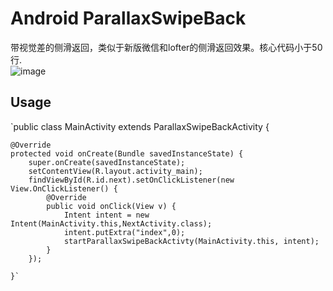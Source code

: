   Android ParallaxSwipeBack
=======================

带视觉差的侧滑返回，类似于新版微信和lofter的侧滑返回效果。核心代码小于50行.  
![image](https://github.com/bushijie/ParallaxSwipeBack/blob/master/show.gif) 

Usage
-----
 `public class MainActivity extends ParallaxSwipeBackActivity {

    @Override
    protected void onCreate(Bundle savedInstanceState) {
        super.onCreate(savedInstanceState);
        setContentView(R.layout.activity_main);
        findViewById(R.id.next).setOnClickListener(new View.OnClickListener() {
            @Override
            public void onClick(View v) {
                Intent intent = new Intent(MainActivity.this,NextActivity.class);
                intent.putExtra("index",0);
                startParallaxSwipeBackActivty(MainActivity.this, intent);
            }
        });

    }`   



